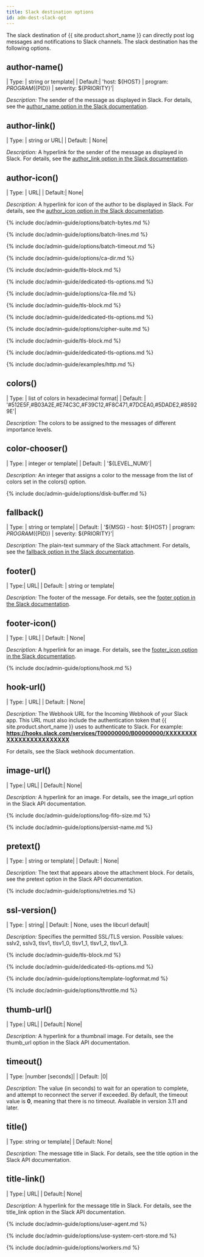 ```yaml
---
title: Slack destination options
id: adm-dest-slack-opt
---
```


The slack destination of {{ site.product.short_name }} can directly post log messages
and notifications to Slack channels. The slack destination has the
following options.

## author-name()

|  Type: |     string or template|
|  Default:|   \'host: ${HOST} \| program: ${PROGRAM}(${PID}) \| severity: ${PRIORITY}\'|

*Description:* The sender of the message as displayed in Slack. For
details, see the [author\_name option in the Slack
documentation](https://api.slack.com/docs/message-attachments).

## author-link()

|  Type:   |   string or URL|
|  Default: |  None|

*Description:* A hyperlink for the sender of the message as displayed in
Slack. For details, see the [author\_link option in the Slack
documentation](https://api.slack.com/docs/message-attachments).

## author-icon()

|  Type:   |   URL|
|  Default:|   None|

*Description:* A hyperlink for icon of the author to be displayed in
Slack. For details, see the [author\_icon option in the Slack
documentation](https://api.slack.com/docs/message-attachments).

{% include doc/admin-guide/options/batch-bytes.md %}

{% include doc/admin-guide/options/batch-lines.md %}

{% include doc/admin-guide/options/batch-timeout.md %}

{% include doc/admin-guide/options/ca-dir.md %}

{% include doc/admin-guide/tls-block.md %}

{% include doc/admin-guide/dedicated-tls-options.md %}

{% include doc/admin-guide/options/ca-file.md %}

{% include doc/admin-guide/tls-block.md %}

{% include doc/admin-guide/dedicated-tls-options.md %}

{% include doc/admin-guide/options/cipher-suite.md %}

{% include doc/admin-guide/tls-block.md %}

{% include doc/admin-guide/dedicated-tls-options.md %}

{% include doc/admin-guide/examples/http.md %}

## colors()

|  Type:     | list of colors in hexadecimal format|
|  Default:  | \'\#512E5F,\#B03A2E,\#E74C3C,\#F39C12,\#F8C471,\#7DCEA0,\#5DADE2,\#85929E\'|

*Description:* The colors to be assigned to the messages of different
importance levels.

## color-chooser()

|  Type: |     integer or template|
|  Default: |  \'${LEVEL\_NUM}\'|

*Description:* An integer that assigns a color to the message from the
list of colors set in the colors() option.

{% include doc/admin-guide/options/disk-buffer.md %}

## fallback()

|  Type:     | string or template|
|  Default: |  \'${MSG} - host: ${HOST} \| program: ${PROGRAM}(${PID}) \| severity: ${PRIORITY}\'|

*Description:* The plain-text summary of the Slack attachment. For
details, see the [fallback option in the Slack
documentation](https://api.slack.com/docs/message-attachments).

## footer()

| Type:|      URL|
|  Default: |  string or template|

*Description:* The footer of the message. For details, see the [footer
option in the Slack
documentation](https://api.slack.com/docs/message-attachments).

## footer-icon()

|  Type:     | URL|
|  Default: |  None|

*Description:* A hyperlink for an image. For details, see the
[footer\_icon option in the Slack
documentation](https://api.slack.com/docs/message-attachments).

{% include doc/admin-guide/options/hook.md %}

## hook-url()

|  Type:    |  URL|
|  Default: |  None|

*Description:* The Webhook URL for the Incoming Webhook of your Slack
app. This URL must also include the authentication token that {{ site.product.short_name }} uses to authenticate to Slack. For example:
**https://hooks.slack.com/services/T00000000/B00000000/XXXXXXXXXXXXXXXXXXXXXXXX**

For details, see the Slack webhook documentation.

## image-url()

|  Type:|      URL|
|  Default:|   None|

*Description:* A hyperlink for an image. For details, see the
image_url option in the Slack API documentation.

{% include doc/admin-guide/options/log-fifo-size.md %}

{% include doc/admin-guide/options/persist-name.md %}

## pretext()

|  Type:     | string or template|
|  Default:  | None|

*Description:* The text that appears above the attachment block. For
details, see the pretext option in the Slack API documentation.

{% include doc/admin-guide/options/retries.md %}

## ssl-version()

|  Type: |     string|
|  Default: |  None, uses the libcurl default|

*Description:* Specifies the permitted SSL/TLS version. Possible values:
sslv2, sslv3, tlsv1, tlsv1_0, tlsv1_1, tlsv1_2, tlsv1_3.

{% include doc/admin-guide/tls-block.md %}

{% include doc/admin-guide/dedicated-tls-options.md %}

{% include doc/admin-guide/options/template-logformat.md %}

{% include doc/admin-guide/options/throttle.md %}

## thumb-url()

|  Type:|      URL|
|  Default:|   None|

*Description:* A hyperlink for a thumbnail image. For details, see the
thumb_url option in the Slack API documentation.

## timeout()

|  Type:      |number \[seconds\]|
|  Default:   |0|

*Description:* The value (in seconds) to wait for an operation to
complete, and attempt to reconnect the server if exceeded. By default,
the timeout value is **0**, meaning that there is no timeout. Available
in version 3.11 and later.

## title()

|  Type:      string or template|
|  Default:   None|

*Description:* The message title in Slack. For details, see the title
option in the Slack API documentation.

## title-link()

|  Type:|      URL|
|  Default:|   None|

*Description:* A hyperlink for the message title in Slack. For details,
see the title_link option in the Slack API documentation.

{% include doc/admin-guide/options/user-agent.md %}

{% include doc/admin-guide/options/use-system-cert-store.md %}

{% include doc/admin-guide/options/workers.md %}

